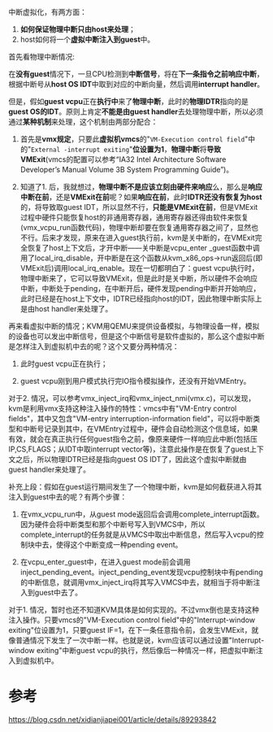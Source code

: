 

中断虚拟化，有两方面：

1. **如何保证物理中断只由host来处理**；
2. host如何将一个**虚拟中断注入到guest**中。

首先看物理中断情况:

在**没有guest**情况下，一旦CPU检测到**中断信号**，将在**下一条指令之前响应中断**，根据中断号从**host OS IDT**中取到对应的中断向量，然后调用**interrupt handler**。

但是，假如**guest vcpu**正在**执行中**来了**物理中断**，此时的**物理IDTR**指向的是**guest OS的IDT**。原则上肯定**不能是由guest handler**去处理物理中断，所以必须通过**某种机制**来处理，这个机制由两部分配合：

1. 首先是**vmx规定**，只要此**虚拟机vmcs**的"`VM-Execution control field`"中的"`External -interrupt exiting`"**位设置为1**，**物理中断**将**导致VMExit**(vmcs的配置可以参考“IA32 Intel Architecture Software Developer’s Manual Volume 3B System Programming Guide”)。

2. 知道了1. 后，我就想过，**物理中断不是应该立刻由硬件来响应**么，那么是**响应中断在前**，还是**VMExit在前**呢？如果**响应在前**，此时**IDTR还没有恢复为host**的，将导致取guest IDT，所以显然不行，**只能是VMExit在前**，但是VMExit过程中硬件只能恢复host的非通用寄存器，通用寄存器还得由软件来恢复(vmx_vcpu_run函数代码)，物理中断却要在恢复通用寄存器之间了，显然也不行。后来才发现，原来在进入guest执行前，kvm是关中断的，在VMExit完全恢复了host上下文后，才开中断——关中断是vcpu_enter _guest函数中调用了local_irq_disable，开中断是在这个函数从kvm_x86_ops->run返回后(即VMExit后)调用local_irq_enable。现在一切都明白了：guest vcpu执行时，物理中断来了，它可以导致VMExit，但是此时是关中断，所以硬件不会响应中断，中断处于pending，在中断开后，硬件发现pending中断并开始响应，此时已经是在host上下文中，IDTR已经指向host的IDT，因此物理中断实际上是由host handler来处理了。

再来看虚拟中断的情况；KVM用QEMU来提供设备模拟，与物理设备一样，模拟的设备也可以发出中断信号，但是这个中断信号是软件虚拟的，那么这个虚拟中断是怎样注入到虚拟机中去的呢？这个又要分两种情况：

1. 此时guest vcpu正在执行；

2. guest vcpu刚到用户模式执行完IO指令模拟操作，还没有开始VMEntry。

对于2. 情况，可以参考vmx_inject_irq和vmx_inject_nmi(vmx.c)，可以发现，kvm是利用vmx支持这种注入操作的特性：vmcs中有"VM-Entry control fields"，其中又包含"VM-entry interruption-information field"，可以将中断类型和中断号记录到其中，在VMEntry过程中，硬件会自动检测这个信息域，如果有效，就会在真正执行任何guest指令之前，像原来硬件一样响应此中断(包括压IP,CS,FLAGS；从IDT中取interrupt vector等)，注意此操作是在恢复了guest上下文之后，所以物理IDTR已经是指向guest OS IDT了，因此这个虚拟中断就由guest handler来处理了。

补充上段：假如在guest运行期间发生了一个物理中断，kvm是如何截获进入将其注入到guest中去的呢？有两个步骤：

1. 在vmx_vcpu_run中，从guest mode返回后会调用complete_interrupt函数。因为硬件会将中断类型和那个中断号写入到VMCS中，所以complete_interrupt的任务就是从VMCS中取出中断信息，然后写入vcpu的控制块中去，使得这个中断变成一种pending event。

2. 在vcpu_enter_guest中，在进入guest mode前会调用inject_pending_event。inject_pending_event发现vcpu控制块中有pending的中断信息，就调用vmx_inject_irq将其写入VMCS中去，就相当于将中断注入到guest中去了。

对于1. 情况，暂时也还不知道KVM具体是如何实现的。不过vmx倒也是支持这种注入操作。只要vmcs的"VM-Execution control field"中的"Interrupt-window exiting"位设置为1，只要guest IF=1，在下一条任意指令前，会发生VMExit，就像普通情况下发生了一次中断一样。也就是说，kvm应该可以通过设置"Interrupt-window exiting"中断guest vcpu的执行，然后像后一种情况一样，把虚拟中断注入到虚拟机中。

# 参考

https://blog.csdn.net/xidianjiapei001/article/details/89293842